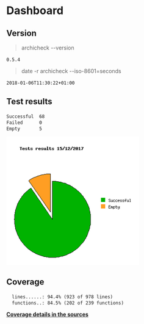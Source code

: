 Dashboard
=========

Version
-------
> archicheck --version

```
0.5.4
```

> date -r archicheck --iso-8601=seconds

```
2018-01-06T11:30:22+01:00
```

Test results
------------
```
Successful  68
Failed      0
Empty       5
```
![](tests.png)

Coverage
--------

```
  lines......: 94.4% (923 of 978 lines)
  functions..: 84.5% (202 of 239 functions)
```

[**Coverage details in the sources**](http://lionel.draghi.free.fr/Archicheck/lcov/home/lionel/Proj/Archicheck/Src/index-sort-f.html)

